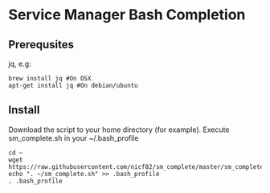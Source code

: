 Service Manager Bash Completion
===============================

Prerequsites
------------

jq, e.g:

    brew install jq #On OSX
    apt-get install jq #On debian/ubuntu

Install
-------

Download the script to your home directory (for example). Execute sm_complete.sh in your ~/.bash_profile

    cd ~
    wget https://raw.githubusercontent.com/nicf82/sm_complete/master/sm_complete.sh
    echo ". ~/sm_complete.sh" >> .bash_profile
    . .bash_profile
